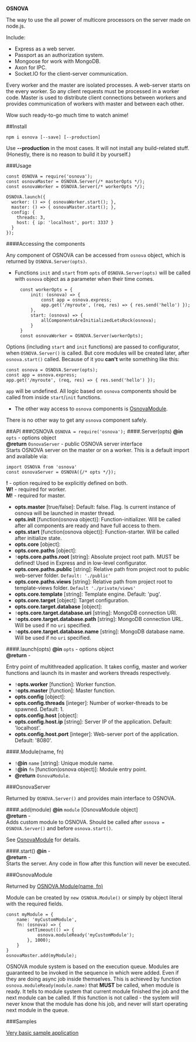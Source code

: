 **OSNOVA**

The way to use the all power of multicore processors on the server made on node.js.

Include:
- Express as a web server.
- Passport as an authorization system.
- Mongoose for work with MongoDB.
- Axon for IPC.
- Socket.IO for the client-server communication.

Every worker and the master are isolated processes. A web-server starts on the every worker. So any client requests must be processed in a worker code.
Master is used to distribute client connections between workers and provides communication of workers with master and between each other. 

Wow such ready-to-go much time to watch anime!

##Install

    npm i osnova [--save] [--production]

 Use **--production** in the most cases. It will not install any build-related stuff. (Honestly, there is no reason to build it by yourself.)

###Usage
    
    const OSNOVA = require('osnova');
    const osnovaMaster = OSNOVA.Server(/* masterOpts */);
    const osnovaWorker = OSNOVA.Server(/* workerOpts */);
    
    OSNOVA.launch({
      worker: () => { osnovaWorker.start(); },
      master: () => { osnovaMaster.start(); },
      config: {
        threads: 3,
        host: { ip: 'localhost', port: 3337 }
      }
    });
    
    
####Accessing the components

Any component of OSNOVA can be accessed from `osnova` object, which is returned by `OSNOVA.Server(opts)`.

- Functions `init` and `start` from `opts` of `OSNOVA.Server(opts)` 
will be called with `osnova` object as a parameter when their time comes.
    
        const workerOpts = {
            init: (osnova) => {
                const app = osnova.express;
                app.get('/myroute', (req, res) => { res.send('hello') });
            },
            start: (osnova) => {
                allComponentsAreInitializedLetsRock(osnova);
            }
        }
        const osnovaWorker = OSNOVA.Server(workerOpts);

Options (including `start` and `init` functions) are passed to configurator, when `OSNOVA.Server()` is called. 
But core modules will be created later, after `osnova.start()` called. Because of it you **can't** write something like this:

    const osnova = OSNOVA.Server(opts);
    const app = osnova.express;
    app.get('/myroute', (req, res) => { res.send('hello') });

`app` will be undefined. All logic based on `osnova` components should be called from inside `start`/`init` functions. 

 - The other way access to `osnova` components is [OsnovaModule](#osnovamodule).
    
There is no other way to get any `osnova` component safely.

##API 
###OSNOVA
`OSNOVA = require('osnova');`
####.Server(opts)
**@in** `opts` - options object  
**@return** `OsnovaServer` - public OSNOVA server interface  
Starts OSNOVA server on the master or on a worker.
This is a default import and available via:

    import OSNOVA from 'osnova'
    const osnovaServer = OSNOVA({/* opts */});
    
**!** - option required to be explicitly defined on both.  
**W!** - required for worker.  
**M!** - required for master.

- **opts.master** [true/false]: 
Default: false. Flag. Is current instance of osnova will be launched in master thread.
- **opts.init** [function(osnova object)]: 
Function-initializer. Will be called after all components are ready and have full access to them.
- **opts.start** [function(osnova object)]:
Function-starter. Will be called after initialize state.
- **opts.core** [object]:
- **opts.core.paths** [object]:
- `!`**opts.core.paths.root** [string]: Absolute project root path. MUST be defined! Used in Express and in low-level configurator.
- **opts.core.paths.public** [string]: Relative path from project root to public web-server folder. `Default: './public'`
- **opts.core.paths.views** [string]: Relative path from project root to template-views folder. `Default './private/views'`
- **opts.core.template** [string]: Template engine. Default: 'pug'.
- **opts.core.target** [object]: Target configuration.
- **opts.core.target.database** [object]:
- `!`**opts.core.target.database.uri** [string]: MongoDB connection URI. 
- `!`**opts.core.target.database.path** [string]: MongoDB connection URL. Will be used if no `uri` specified.
- `!`**opts.core.target.database.name** [string]: MongoDB database name. Will be used if no `uri` specified.

####.launch(opts)
**@in** `opts` - options object  
**@return** -  

Entry point of multithreaded application. It takes config, master and worker functions and launch its in master and workers threads respectively.

- `!`**opts.worker** [function]: Worker function.
- `!`**opts.master** [function]: Master function.
- **opts.config** [object]:
- **opts.config.threads** [integer]: Number of worker-threads to be spawned. Default: 1.
- **opts.config.host** [object]:
- **opts.config.host.ip** [string]: Server IP of the application. Default: 'localhost'.
- **opts.config.host.port** [integer]: Web-server port of the application. Default: '8080'.

####.Module(name, fn)

 - `!`**@in** `name` [string]: Unique module name. 
 - `!`**@in** `fn` [function(osnova object)]: Module entry point.
 - **@return** `OsnovaModule`.  
 
###OsnovaServer

Returned by `OSNOVA.Server()` and provides main interface to OSNOVA.

####.add(module)
**@in** `module` [OsnovaModule object]  
**@return** -  
Adds custom module to OSNOVA. Should be called after `osnova = OSNOVA.Server()` and before `osnova.start()`.

    
See [OsnovaModule](#osnovamoduledesc) for details.

####.start()
**@in** -  
**@return** -  
Starts the server. Any code in flow after this function will never be executed.

###OsnovaModule

Returned by [OSNOVA.Module(name, fn)](#moduledesc)
 
Module can be created by `new OSNOVA.Module()` or simply by object literal with the required fields.
 
    
    const myModule = {
        name: 'myCustomModule',
        fn: (osnova) => {
            setTimeout(() => {
                osnova.moduleReady('myCustomModule');
            }, 1000);
        }
    }
    osnovaMaster.add(myModule);
        
OSNOVA module system is based on the execution queue. Modules are guaranteed to be invoked 
in the sequence in which were added. Even if they are doing async job inside themselves. 
This is achieved by function `osnova.moduleReady(module.name)` that **MUST** be called, when module is ready.
It tells to module system that current module finished the job and the next module can be called. 
If this function is not called - the system will never 
know that the module has done his job, and never will start operating next module in the queue.



###Samples

[Very basic sample application](https://github.com/Noviel/osnova-basic-application)

